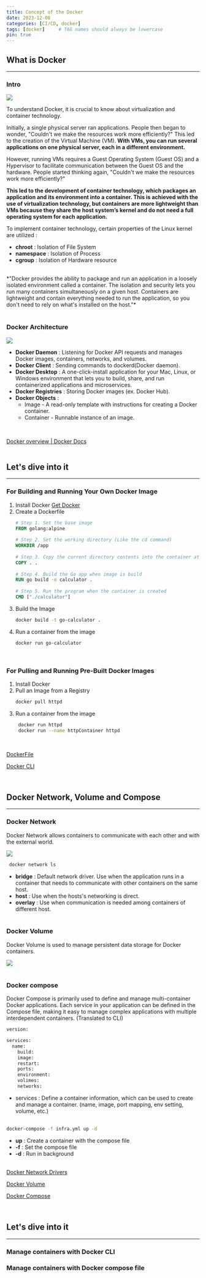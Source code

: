 ```yaml
---
title: Concept of the Docker
date: 2023-12-08
categories: [CI/CD, docker]
tags: [docker]     # TAG names should always be lowercase
pin: true
---
```


## What is Docker
***
### Intro 
![](/assets/img/container.png)

To understand Docker, it is crucial to know about virtualization and container technology.

Initially, a single physical server ran applications. People then began to wonder, "Couldn't we make the resources work more efficiently?" This led to the creation of the Virtual Machine (VM). **With VMs, you can run several applications on one physical server, each in a different environment.**

However, running VMs requires a Guest Operating System (Guest OS) and a Hypervisor to facilitate communication between the Guest OS and the hardware. People started thinking again, "Couldn't we make the resources work more efficiently?"

**This led to the development of container technology, which packages an application and its environment into a container. This is achieved with the use of virtualization technology, but containers are more lightweight than VMs because they share the host system’s kernel and do not need a full operating system for each application.**

To implement container technology, certain properties of the Linux kernel are utilized :
- **chroot** : Isolation of File System
- **namespace** : Isolation of Process
- **cgroup** : Isolation of Hardware resource

<br>
*"Docker provides the ability to package and run an application in a loosely isolated environment called a container. The isolation and security lets you run many containers simultaneously on a given host. Containers are lightweight and contain everything needed to run the application, so you don't need to rely on what's installed on the host."* 
<br><br>

### Docker Architecture
![](/assets/img/docker-architecture.webp)

- **Docker Daemon** : Listening for Docker API requests and manages Docker images, containers, networks, and volumes.
- **Docker Client** : Sending commands to dockerd(Docker daemon).
- **Docker Desktop** : A one-click-install application for your Mac, Linux, or Windows environment that lets you to build, share, and run containerized applications and microservices.
- **Docker Registries** : Storing Docker images (ex. Docker Hub).
- **Docker Objects** : 
  - Image - A read-only template with instructions for creating a Docker container.
  - Container - Runnable instance of an image.

<br>

[Docker overview | Docker Docs](https://docs.docker.com/get-started/overview/)
<br><br>

## Let's dive into it
***
### For Building and Running Your Own Docker Image
1. Install Docker [Get Docker](https://docs.docker.com/get-docker/)
2. Create a Dockerfile
   ```dockerfile
   # Step 1. Set the base image
   FROM golang:alpine
    
   # Step 2. Set the working directory (Like the cd command)
   WORKDIR /app
    
   # Step 3. Copy the current directory contents into the container at /app (working directory)
   COPY . .
    
   # Step 4. Build the Go app when image is build
   RUN go build -o calculator .
    
   # Step 5. Run the program when the container is created
   CMD ["./calculator"]
   ```
3. Build the Image 
   ```bash 
   docker build -t go-calculator .
   ```
 4. Run a container from the image
    ```bash 
    docker run go-calculator
    ``` 
<br>

### For Pulling and Running Pre-Built Docker Images
1. Install Docker 
2. Pull an Image from a Registry
   ```bash 
   docker pull httpd
   ```
3. Run a container from the image
    ```bash
     docker run httpd
     docker run --name httpContainer httpd
    ```

<br>

[DockerFile](https://docs.docker.com/engine/reference/builder/#from)

[Docker CLI](https://docs.docker.com/engine/reference/commandline/cli/)

<br>

## Docker Network, Volume and Compose
***
### Docker Network
Docker Network allows containers to communicate with each other and with the external world.

![](/assets/img/network.png)
   ```bash
    docker network ls
   ```
- **bridge** : Default network driver. Use when the application runs in a container that needs to communicate with other containers on the same host.
- **host** : Use when the hosts's networking is direct.
- **overlay** : Use when communication is needed among containers of different host.
  <br><br>

### Docker Volume
Docker Volume is used to manage persistent data storage for Docker containers.

![](/assets/img/volume.webp) <br><br>


### Docker compose 
Docker Compose is primarily used to define and manage multi-container Docker applications. Each service in your application can be defined in the Compose file, making it easy to manage complex applications with multiple interdependent containers. (Translated to CLI)
```dockerfile
version: 

services:
  name:
    build: 
    image:
    restart:
    ports:
    environment:
    volimes:
    networks:
```
- services : Define a container information, which can be used to create and manage a container. (name, image, port mapping, env setting, volume, etc.)<br><br>
```bash
docker-compose -f infra.yml up -d
```
- **up** : Create a container with the compose file
- **-f** : Set the compose file
- **-d** : Run in background <br><br>

[Docker Network Drivers](https://docs.docker.com/network/drivers/)

[Docker Volume](https://docs.docker.com/storage/volumes/)

[Docker Compose](https://docs.docker.com/compose/compose-file/)

<br>

## Let's dive into it
***
### Manage containers with Docker CLI
### Manage containers with Docker compose file